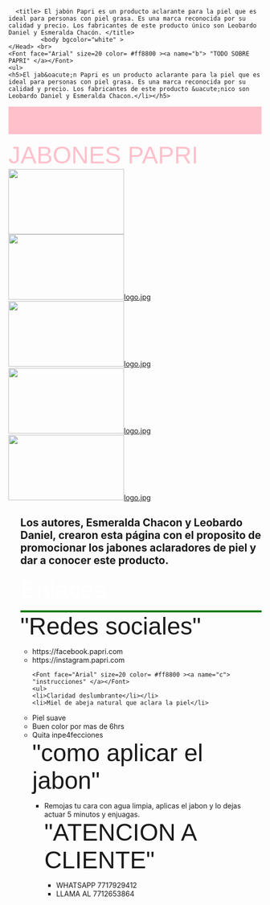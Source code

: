 <HTML>
    <Head>
        
      <title> El jabón Papri es un producto aclarante para la piel que es ideal para personas con piel grasa. Es una marca reconocida por su calidad y precio. Los fabricantes de este producto único son Leobardo Daniel y Esmeralda Chacón. </title>
             <body bgcolor="white" >
    </Head> <br>
    <Font face="Arial" size=20 color= #ff8800 ><a name="b"> "TODO SOBRE PAPRI" </a></Font>
    <ul>
    <h5>El jab&oacute;n Papri es un producto aclarante para la piel que es ideal para personas con piel grasa. Es una marca reconocida por su calidad y precio. Los fabricantes de este producto &uacute;nico son Leobardo Daniel y Esmeralda Chacon.</li></h5>
    
 <Marquee bgcolor="pink" direction="right"><Font face="Arial" size=40 color=blue> PAPRI </marquee>

<font face="arial" size=15 color="pink">JABONES PAPRI</font> <br>
<a href="#a"><img src="logo.jpg" height=130 width=230 ></img></a><br>
<a href="#b"><img src="logo.jpg" height=130 width=230 ></img>logo.jpg</a> <br>
<a href="#c"><img src="instrucciones.jpg" height=130 width=230 ></img>logo.jpg</a> <br>
<a href="#d"><img src="jabon-neutro-para-la-cara-co.jpg" height=130 width=230 ></img>logo.jpg</a> <br>
<a href="#e"><img src="atencion-al-cliente.png" height=130 width=230 ></img>logo.jpg</a> <br>
<Font face="Arial" size=90 color= #ff8800 ><a name="a">  </a></Font>
    <ul>
    <h2>Los autores, Esmeralda Chacon y Leobardo Daniel, crearon esta p&aacute;gina con el proposito de promocionar los jabones aclaradores de piel y dar a conocer este producto.</h2>
       <Font face="Arial" size=20 color= "White">Enlaces</font>
<br> 

<div style="border:2px solid rgb(4,120,1)" ></div>
<Font face="Arial" size=20 color= #ff8800 ><a name="b"> "Redes sociales" </a></Font>
    <ul>
     <li>https://facebook.papri.com</li>
    <li>https://instagram.papri.com</li>
    </li>
    
    <Font face="Arial" size=20 color= #ff8800 ><a name="c"> "instrucciones" </a></Font>
    <ul>
    <li>Claridad deslumbrante</li></li>
    <li>Miel de abeja natural que aclara la piel</li>
   <li>Piel suave</li> 
   <li>Buen color por mas de 6hrs</li>
   <li>Quita inpe4fecciones</li>
    </li>
    <Font face="Arial" size=20 color= #ff8800 ><a name="d"> "como aplicar el jabon" </a></Font>
    <ul>
<li>Remojas tu cara con agua limpia, aplicas el jabon y lo dejas actuar 5 minutos y enjuagas.</li></li>
    <Font face="Arial" size=20 color= #ff8800 ><a name="e"> "ATENCION A CLIENTE" </a></Font>
    <ul>
    <li>WHATSAPP 7717929412</li></li>
    <li>LLAMA AL 7712653864</li>
   
    
      
   
   <br>  
   <br>
   <br>
   <br>    
    </body>

